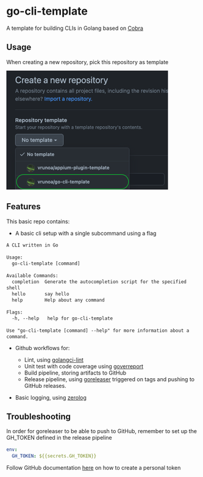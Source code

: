 # go-cli-template

A template for building CLIs in Golang based on [Cobra](https://github.com/spf13/cobra)

## Usage

When creating a new repository, pick this repository as template

<img src="./docs/create-from-template.png" />

## Features

This basic repo contains:

* A basic cli setup with a single subcommand using a flag
```
A CLI written in Go

Usage:
  go-cli-template [command]

Available Commands:
  completion  Generate the autocompletion script for the specified shell
  hello       say hello
  help        Help about any command

Flags:
  -h, --help   help for go-cli-template

Use "go-cli-template [command] --help" for more information about a command.

```

* Github workflows for:
  * Lint, using [golangci-lint](https://golangci-lint.run/)
  * Unit test with code coverage using [goverreport](https://github.com/mcubik/goverreport)
  * Build pipeline, storing artifacts to GitHub
  * Release pipeline, using [goreleaser](https://goreleaser.com/) triggered on tags and pushing to GitHub releases. 


* Basic logging, using [zerolog](https://github.com/rs/zerolog)


## Troubleshooting

In order for goreleaser to be able to push to GitHub, remember to set up the GH_TOKEN defined in the release pipeline

```yaml
env:
  GH_TOKEN: ${{secrets.GH_TOKEN}}
```

Follow GitHub documentation [here](https://docs.github.com/en/authentication/keeping-your-account-and-data-secure/creating-a-personal-access-token) on how to create a personal token
